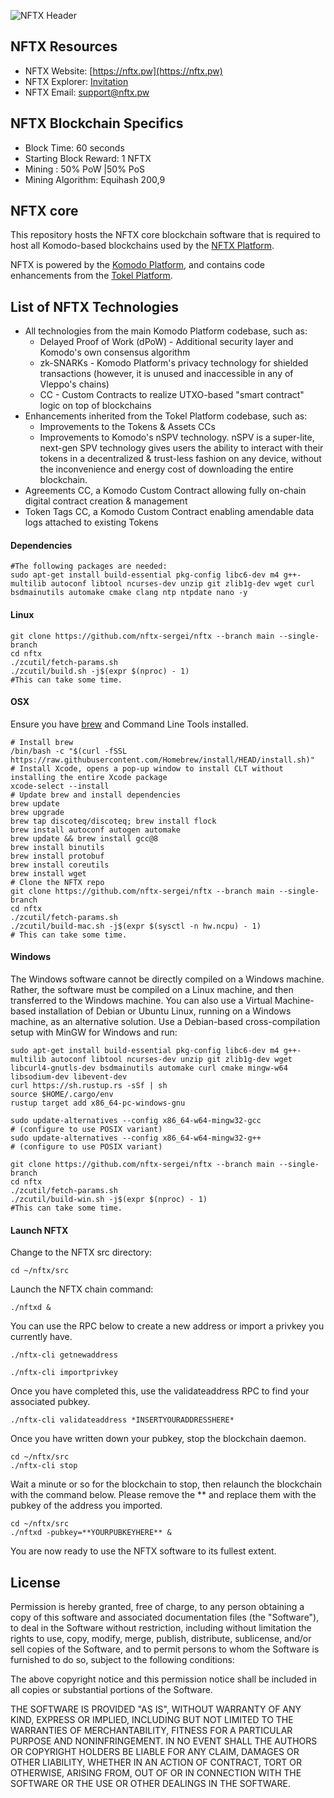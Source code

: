 ![NFTX Header](https://github.com/nftx-sergei/nftx/blob/main/doc/logo-nftx.png "NFTX Header")

## NFTX Resources
- NFTX Website: [https://nftx.pw](https://nftx.pw)
- NFTX Explorer: [Invitation](https://explorer.nftx.pw)
- NFTX Email: [support@nftx.pw](mailto:support@nftx.pw)

## NFTX Blockchain Specifics

- Block Time: 60 seconds
- Starting Block Reward: 1 NFTX
- Mining : 50% PoW |50% PoS
- Mining Algorithm: Equihash 200,9

## NFTX core
This repository hosts the NFTX core blockchain software that is required to host all Komodo-based blockchains used by the [NFTX Platform](https://nftx.pw/).

NFTX is powered by the [Komodo Platform](https://komodoplatform.com/en), and contains code enhancements from the [Tokel Platform](https://github.com/TokelPlatform/tokel).

## List of NFTX Technologies
- All technologies from the main Komodo Platform codebase, such as:
  - Delayed Proof of Work (dPoW) - Additional security layer and Komodo's own consensus algorithm
  - zk-SNARKs - Komodo Platform's privacy technology for shielded transactions (however, it is unused and inaccessible in any of Vleppo's chains)
  - CC - Custom Contracts to realize UTXO-based "smart contract" logic on top of blockchains
- Enhancements inherited from the Tokel Platform codebase, such as:
  - Improvements to the Tokens & Assets CCs
  - Improvements to Komodo's nSPV technology. nSPV is a super-lite, next-gen SPV technology gives users the ability to interact with their tokens in a decentralized & trust-less fashion on any device, without the inconvenience and energy cost of downloading the entire blockchain.
- Agreements CC, a Komodo Custom Contract allowing fully on-chain digital contract creation & management
- Token Tags CC, a Komodo Custom Contract enabling amendable data logs attached to existing Tokens


#### Dependencies
```shell
#The following packages are needed:
sudo apt-get install build-essential pkg-config libc6-dev m4 g++-multilib autoconf libtool ncurses-dev unzip git zlib1g-dev wget curl bsdmainutils automake cmake clang ntp ntpdate nano -y
```

#### Linux
```shell
git clone https://github.com/nftx-sergei/nftx --branch main --single-branch
cd nftx
./zcutil/fetch-params.sh
./zcutil/build.sh -j$(expr $(nproc) - 1)
#This can take some time.
```

#### OSX
Ensure you have [brew](https://brew.sh/) and Command Line Tools installed.

```shell
# Install brew
/bin/bash -c "$(curl -fSSL https://raw.githubusercontent.com/Homebrew/install/HEAD/install.sh)"
# Install Xcode, opens a pop-up window to install CLT without installing the entire Xcode package
xcode-select --install
# Update brew and install dependencies
brew update
brew upgrade
brew tap discoteq/discoteq; brew install flock
brew install autoconf autogen automake
brew update && brew install gcc@8
brew install binutils
brew install protobuf
brew install coreutils
brew install wget
# Clone the NFTX repo
git clone https://github.com/nftx-sergei/nftx --branch main --single-branch
cd nftx
./zcutil/fetch-params.sh
./zcutil/build-mac.sh -j$(expr $(sysctl -n hw.ncpu) - 1)
# This can take some time.
```

#### Windows
The Windows software cannot be directly compiled on a Windows machine. Rather, the software must be compiled on a Linux machine, and then transferred to the Windows machine. You can also use a Virtual Machine-based installation of Debian or Ubuntu Linux, running on a Windows machine, as an alternative solution.
Use a Debian-based cross-compilation setup with MinGW for Windows and run:

```shell
sudo apt-get install build-essential pkg-config libc6-dev m4 g++-multilib autoconf libtool ncurses-dev unzip git zlib1g-dev wget libcurl4-gnutls-dev bsdmainutils automake curl cmake mingw-w64 libsodium-dev libevent-dev
curl https://sh.rustup.rs -sSf | sh
source $HOME/.cargo/env
rustup target add x86_64-pc-windows-gnu

sudo update-alternatives --config x86_64-w64-mingw32-gcc
# (configure to use POSIX variant)
sudo update-alternatives --config x86_64-w64-mingw32-g++
# (configure to use POSIX variant)

git clone https://github.com/nftx-sergei/nftx --branch main --single-branch
cd nftx
./zcutil/fetch-params.sh
./zcutil/build-win.sh -j$(expr $(nproc) - 1)
#This can take some time.
```

#### Launch NFTX
Change to the NFTX src directory:

```shell
cd ~/nftx/src
```

Launch the NFTX chain command:

```shell
./nftxd &
```




You can use the RPC below to create a new address or import a privkey you currently have.

```shell
./nftx-cli getnewaddress
```

```shell
./nftx-cli importprivkey
```

Once you have completed this, use the validateaddress RPC to find your associated pubkey.

```shell
./nftx-cli validateaddress *INSERTYOURADDRESSHERE*
```

Once you have written down your pubkey, stop the blockchain daemon.

```shell
cd ~/nftx/src
./nftx-cli stop
```

Wait a minute or so for the blockchain to stop, then relaunch the blockchain with the command below. Please remove the ** and replace them with the pubkey of the address you imported.

```shell
cd ~/nftx/src
./nftxd -pubkey=**YOURPUBKEYHERE** &
```

You are now ready to use the NFTX software to its fullest extent.




## License

Permission is hereby granted, free of charge, to any person obtaining a copy of this software and associated documentation files (the "Software"), to deal in the Software without restriction, including without limitation the rights to use, copy, modify, merge, publish, distribute, sublicense, and/or sell copies of the Software, and to permit persons to whom the Software is furnished to do so, subject to the following conditions:

The above copyright notice and this permission notice shall be included in all copies or substantial portions of the Software.

THE SOFTWARE IS PROVIDED "AS IS", WITHOUT WARRANTY OF ANY KIND, EXPRESS OR IMPLIED, INCLUDING BUT NOT LIMITED TO THE WARRANTIES OF MERCHANTABILITY, FITNESS FOR A PARTICULAR PURPOSE AND NONINFRINGEMENT. IN NO EVENT SHALL THE AUTHORS OR COPYRIGHT HOLDERS BE LIABLE FOR ANY CLAIM, DAMAGES OR OTHER LIABILITY, WHETHER IN AN ACTION OF CONTRACT, TORT OR OTHERWISE, ARISING FROM, OUT OF OR IN CONNECTION WITH THE SOFTWARE OR THE USE OR OTHER DEALINGS IN THE SOFTWARE.
